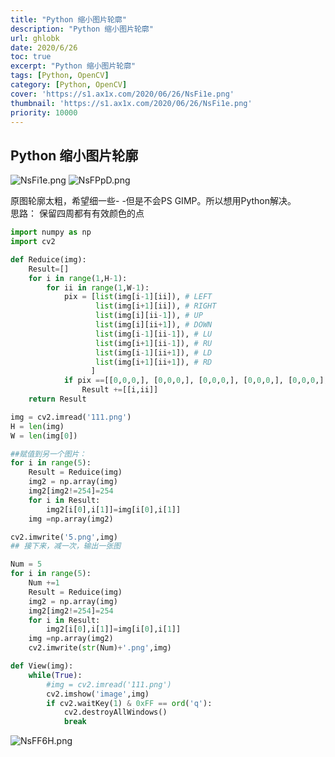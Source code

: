 ```yaml
---
title: "Python 缩小图片轮廓"
description: "Python 缩小图片轮廓"
url: ghlobk
date: 2020/6/26
toc: true
excerpt: "Python 缩小图片轮廓"
tags: [Python, OpenCV]
category: [Python, OpenCV]
cover: 'https://s1.ax1x.com/2020/06/26/NsFi1e.png'
thumbnail: 'https://s1.ax1x.com/2020/06/26/NsFi1e.png'
priority: 10000
---
```


## Python 缩小图片轮廓

![NsFi1e.png](https://s1.ax1x.com/2020/06/26/NsFi1e.png)
![NsFPpD.png](https://s1.ax1x.com/2020/06/26/NsFPpD.png)

原图轮廓太粗，希望细一些- -但是不会PS GIMP。所以想用Python解决。<br />思路： 保留四周都有有效颜色的点

```python
import numpy as np
import cv2

def Reduice(img):
    Result=[]
    for i in range(1,H-1):
        for ii in range(1,W-1):
            pix = [list(img[i-1][ii]), # LEFT
                   list(img[i+1][ii]), # RIGHT
                   list(img[i][ii-1]), # UP
                   list(img[i][ii+1]), # DOWN
                   list(img[i-1][ii-1]), # LU
                   list(img[i+1][ii-1]), # RU
                   list(img[i-1][ii+1]), # LD
                   list(img[i+1][ii+1]), # RD
                  ]
            if pix ==[[0,0,0,], [0,0,0,], [0,0,0,], [0,0,0,], [0,0,0,], [0,0,0,], [0,0,0,], [0,0,0,]]:
                Result +=[[i,ii]]
    return Result

img = cv2.imread('111.png')
H = len(img)
W = len(img[0])

##赋值到另一个图片：
for i in range(5):
    Result = Reduice(img)
    img2 = np.array(img)
    img2[img2!=254]=254
    for i in Result:
        img2[i[0],i[1]]=img[i[0],i[1]]
    img =np.array(img2)

cv2.imwrite('5.png',img)
## 接下来，减一次，输出一张图

Num = 5
for i in range(5):
    Num +=1
    Result = Reduice(img)
    img2 = np.array(img)
    img2[img2!=254]=254
    for i in Result:
        img2[i[0],i[1]]=img[i[0],i[1]]
    img =np.array(img2)
    cv2.imwrite(str(Num)+'.png',img)

def View(img):
    while(True):
        #img = cv2.imread('111.png')
        cv2.imshow('image',img)
        if cv2.waitKey(1) & 0xFF == ord('q'):
            cv2.destroyAllWindows()
            break
```

![NsFF6H.png](https://s1.ax1x.com/2020/06/26/NsFF6H.png)





